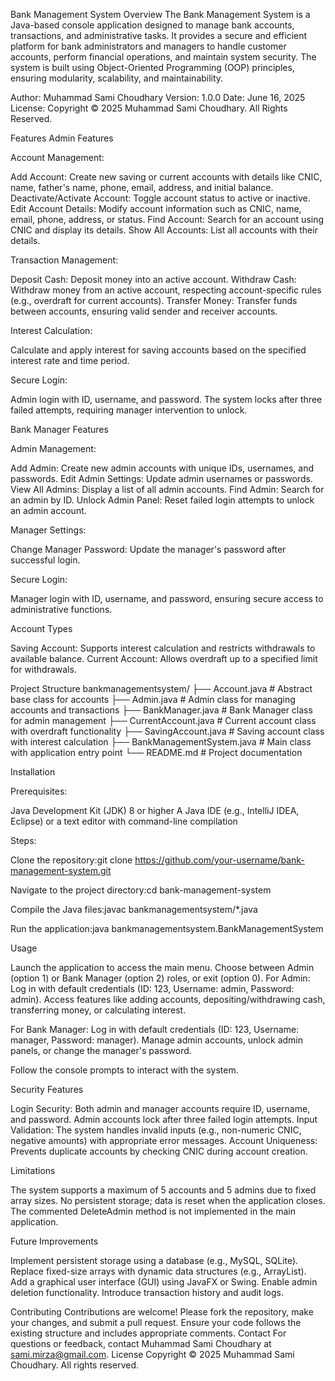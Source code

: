 Bank Management System
Overview
The Bank Management System is a Java-based console application designed to manage bank accounts, transactions, and administrative tasks. It provides a secure and efficient platform for bank administrators and managers to handle customer accounts, perform financial operations, and maintain system security. The system is built using Object-Oriented Programming (OOP) principles, ensuring modularity, scalability, and maintainability.

Author: Muhammad Sami Choudhary
Version: 1.0.0
Date: June 16, 2025
License: Copyright © 2025 Muhammad Sami Choudhary. All Rights Reserved.

Features
Admin Features

Account Management:

Add Account: Create new saving or current accounts with details like CNIC, name, father's name, phone, email, address, and initial balance.
Deactivate/Activate Account: Toggle account status to active or inactive.
Edit Account Details: Modify account information such as CNIC, name, email, phone, address, or status.
Find Account: Search for an account using CNIC and display its details.
Show All Accounts: List all accounts with their details.


Transaction Management:

Deposit Cash: Deposit money into an active account.
Withdraw Cash: Withdraw money from an active account, respecting account-specific rules (e.g., overdraft for current accounts).
Transfer Money: Transfer funds between accounts, ensuring valid sender and receiver accounts.


Interest Calculation:

Calculate and apply interest for saving accounts based on the specified interest rate and time period.


Secure Login:

Admin login with ID, username, and password. The system locks after three failed attempts, requiring manager intervention to unlock.



Bank Manager Features

Admin Management:

Add Admin: Create new admin accounts with unique IDs, usernames, and passwords.
Edit Admin Settings: Update admin usernames or passwords.
View All Admins: Display a list of all admin accounts.
Find Admin: Search for an admin by ID.
Unlock Admin Panel: Reset failed login attempts to unlock an admin account.


Manager Settings:

Change Manager Password: Update the manager's password after successful login.


Secure Login:

Manager login with ID, username, and password, ensuring secure access to administrative functions.



Account Types

Saving Account: Supports interest calculation and restricts withdrawals to available balance.
Current Account: Allows overdraft up to a specified limit for withdrawals.

Project Structure
bankmanagementsystem/
├── Account.java            # Abstract base class for accounts
├── Admin.java              # Admin class for managing accounts and transactions
├── BankManager.java        # Bank Manager class for admin management
├── CurrentAccount.java     # Current account class with overdraft functionality
├── SavingAccount.java      # Saving account class with interest calculation
├── BankManagementSystem.java # Main class with application entry point
└── README.md               # Project documentation

Installation

Prerequisites:

Java Development Kit (JDK) 8 or higher
A Java IDE (e.g., IntelliJ IDEA, Eclipse) or a text editor with command-line compilation


Steps:

Clone the repository:git clone https://github.com/your-username/bank-management-system.git


Navigate to the project directory:cd bank-management-system


Compile the Java files:javac bankmanagementsystem/*.java


Run the application:java bankmanagementsystem.BankManagementSystem





Usage

Launch the application to access the main menu.
Choose between Admin (option 1) or Bank Manager (option 2) roles, or exit (option 0).
For Admin:
Log in with default credentials (ID: 123, Username: admin, Password: admin).
Access features like adding accounts, depositing/withdrawing cash, transferring money, or calculating interest.


For Bank Manager:
Log in with default credentials (ID: 123, Username: manager, Password: manager).
Manage admin accounts, unlock admin panels, or change the manager's password.


Follow the console prompts to interact with the system.

Security Features

Login Security: Both admin and manager accounts require ID, username, and password. Admin accounts lock after three failed login attempts.
Input Validation: The system handles invalid inputs (e.g., non-numeric CNIC, negative amounts) with appropriate error messages.
Account Uniqueness: Prevents duplicate accounts by checking CNIC during account creation.

Limitations

The system supports a maximum of 5 accounts and 5 admins due to fixed array sizes.
No persistent storage; data is reset when the application closes.
The commented DeleteAdmin method is not implemented in the main application.

Future Improvements

Implement persistent storage using a database (e.g., MySQL, SQLite).
Replace fixed-size arrays with dynamic data structures (e.g., ArrayList).
Add a graphical user interface (GUI) using JavaFX or Swing.
Enable admin deletion functionality.
Introduce transaction history and audit logs.

Contributing
Contributions are welcome! Please fork the repository, make your changes, and submit a pull request. Ensure your code follows the existing structure and includes appropriate comments.
Contact
For questions or feedback, contact Muhammad Sami Choudhary at sami.mirza@gmail.com.
License
Copyright © 2025 Muhammad Sami Choudhary. All rights reserved.
